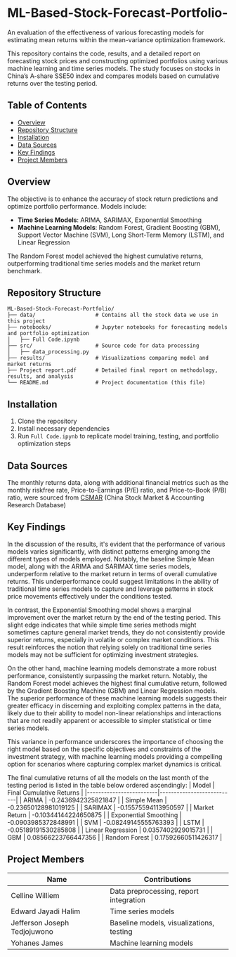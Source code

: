 # ML-Based-Stock-Forecast-Portfolio-
An evaluation of the effectiveness of various forecasting models for estimating mean returns within the mean-variance optimization framework.

This repository contains the code, results, and a detailed report on forecasting stock prices and constructing optimized portfolios using various machine learning and time series models. The study focuses on stocks in China’s A-share SSE50 index and compares models based on cumulative returns over the testing period.

## Table of Contents

- [Overview](#overview)
- [Repository Structure](#repository-structure)
- [Installation](#installation)
- [Data Sources](#data-sources)
- [Key Findings](#key-findings)
- [Project Members](#project-members)

## Overview
The objective is to enhance the accuracy of stock return predictions and optimize portfolio performance. Models include:
- **Time Series Models**: ARIMA, SARIMAX, Exponential Smoothing
- **Machine Learning Models**: Random Forest, Gradient Boosting (GBM), Support Vector Machine (SVM), Long Short-Term Memory (LSTM), and Linear Regression

The Random Forest model achieved the highest cumulative returns, outperforming traditional time series models and the market return benchmark.

## Repository Structure

```plaintext
ML-Based-Stock-Forecast-Portfolio/
├── data/                   # Contains all the stock data we use in this project 
├── notebooks/              # Jupyter notebooks for forecasting models and portfolio optimization
│   ├── Full Code.ipynb
├── src/                    # Source code for data processing
│   ├── data_processing.py
├── results/                # Visualizations comparing model and market returns
├── Project report.pdf      # Detailed final report on methodology, results, and analysis
└── README.md               # Project documentation (this file)
```

## Installation
1. Clone the repository
2. Install necessary dependencies
3. Run `Full Code.ipynb` to replicate model training, testing, and portfolio optimization steps

## Data Sources 
The monthly returns data, along with additional financial metrics such as the monthly riskfree rate, Price-to-Earnings (P/E) ratio, and Price-to-Book (P/B) ratio, were sourced from
[CSMAR](https://data.csmar.com/) (China Stock Market & Accounting Research Database)

## Key Findings
In the discussion of the results, it's evident that the performance of various models varies significantly, with distinct patterns emerging among the different types of models employed. Notably, the baseline Simple Mean model, along with the ARIMA and SARIMAX time series models, underperform relative to the market return in terms of overall cumulative returns. This underperformance could suggest limitations in the ability of traditional time series models to capture and leverage patterns in stock price movements effectively under the conditions tested.

In contrast, the Exponential Smoothing model shows a marginal improvement over the market return by the end of the testing period. This slight edge indicates that while simple time series methods might sometimes capture general market trends, they do not consistently provide superior returns, especially in volatile or complex market conditions. This result reinforces the notion that relying solely on traditional time series models may not be sufficient for optimizing investment strategies.

On the other hand, machine learning models demonstrate a more robust performance, consistently surpassing the market return. Notably, the Random Forest model achieves the highest final cumulative return, followed by the Gradient Boosting Machine (GBM) and Linear Regression models. The superior performance of these machine learning models suggests their greater efficacy in discerning and exploiting complex patterns in the data, likely due to their ability to model non-linear relationships and interactions that are not readily apparent or accessible to simpler statistical or time series models.

This variance in performance underscores the importance of choosing the right model based on the specific objectives and constraints of the investment strategy, with machine learning models providing a compelling option for scenarios where capturing complex market dynamics is critical.

The final cumulative returns of all the models on the last month of the testing period is listed in the table below ordered ascendingly:
| Model                   | Final Cumulative Returns  |
|-------------------------|---------------------------|
| ARIMA                   | -0.2436942325821847       |
| Simple Mean             | -0.23650128981019125      |
| SARIMAX                 | -0.15575594113950597      |
| Market Return           | -0.10344144224650875      |
| Exponential Smoothing   | -0.0903985372848991       |
| SVM                     | -0.08249145555763393      |
| LSTM                    | -0.05189191530285808      |
| Linear Regression       | 0.0357402929015731        |
| GBM                     | 0.08566223766447356       |
| Random Forest           | 0.17592660511426317       |



## Project Members
| Name                         | Contributions                           |      
|------------------------------|-----------------------------------------|
| Celline Williem              | Data preprocessing, report integration  |
| Edward Jayadi Halim          | Time series models                      |
| Jefferson Joseph Tedjojuwono | Baseline models, visualizations, testing|
| Yohanes James                | Machine learning models                 |
